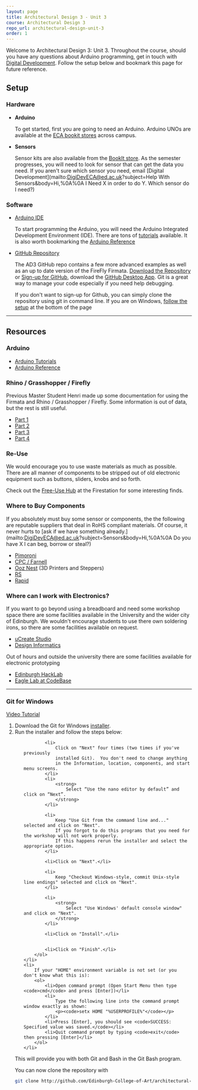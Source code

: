 ```yaml
---
layout: page
title: Architectural Design 3 - Unit 3
course: Architectural Design 3
repo_url: architectural-design-unit-3
order: 1
---
```



Welcome to Architectural Design 3: Unit 3. Throughout the course, should you have any questions about Arduino programming, get in touch with [Digital Development](mailto:DigiDevECA@ed.ac.uk?subject=Help!). Follow the setup below and bookmark this page for future reference.

## Setup

### Hardware

- **Arduino**

  To get started, first you are going to need an Arduino. Arduino UNOs are available at the [ECA bookit stores](https://bookit.eca.ed.ac.uk/av/) across campus.

- **Sensors**

  Sensor kits are also available from the [BookIt store](https://bookit.eca.ed.ac.uk/av/). As the semester progresses, you will need to look for sensor that can get the data you need. If you aren't sure which sensor you need, email [Digital Development](mailto:DigiDevECA@ed.ac.uk?subject=Help With Sensors&body=Hi,%0A%0A I Need X in order to do Y. Which sensor do I need?)

### Software

- [Arduino IDE](https://www.arduino.cc)

  To start programming the Arduino, you will need the Arduino Integrated Development Environment (IDE). There are tons of [tutorials](https://www.arduino.cc/en/Tutorial/HomePage) available. It is also worth bookmarking the [Arduino Reference](https://www.arduino.cc/reference/en/)

- [GitHub Repository](https://github.com/Edinburgh-College-of-Art/architectural-design-unit-3)

  The AD3 GitHub repo contains a few more advanced examples as well as an up to date version of the FireFly Firmata. [Download the Repository](https://github.com/Edinburgh-College-of-Art/architectural-design-unit-3/archive/master.zip) or [Sign-up for GitHub](https://github.com), download the [GitHub Desktop App](https://desktop.github.com). Git is a great way to manage your code especially if you need help debugging.

  If you don't want to sign-up for Github, you can simply clone the repository using git in command line. If you are on Windows, [follow the setup](#Git-Windows) at the bottom of the page

---

## Resources

### Arduino

- [Arduino Tutorials](https://www.arduino.cc/en/Tutorial/HomePage)
- [Arduino Reference](https://www.arduino.cc/reference/en/)

### Rhino / Grasshopper / Firefly

Previous Master Student Henri made up some documentation for using the Firmata and Rhino / Grasshopper / Firefly. Some information is out of data, but the rest is still useful.

- <a href="https://edinburgh-college-of-art.github.io/architectural-design-unit-3/docs/AD3-Arduino-Session-1-Handout.pdf">Part 1</a>
- <a href="https://edinburgh-college-of-art.github.io/architectural-design-unit-3/docs/AD3-Arduino-Session-2-Handout.pdf">Part 2</a>
- <a href="https://edinburgh-college-of-art.github.io/architectural-design-unit-3/docs/AD3-Arduino-Session-3-Handout.pdf">Part 3</a>
- <a href="https://edinburgh-college-of-art.github.io/architectural-design-unit-3/docs/AD3-Arduino-Session-4-Handout.pdf">Part 4</a>

### Re-Use

We would encourage you to use waste materials as much as possible. There are all manner of components to be stripped out of old electronic equipment such as buttons, sliders, knobs and so forth.

Check out the [Free-Use Hub](https://www.eca.ed.ac.uk/facility/free-use-hub) at the Firestation for some interesting finds.

### Where to Buy Components

If you absolutely must buy some sensor or components, the the following are reputable suppliers that deal in RoHS compliant materials. Of course, it never hurts to [ask if we have something already.](mailto:DigiDevECA@ed.ac.uk?subject=Sensors&body=Hi,%0A%0A Do you have X I can beg, borrow or steal?)

- [Pimoroni](https://shop.pimoroni.com/)
- [CPC / Farnell](http://cpc.farnell.com)
- [Ooz Nest](https://ooznest.co.uk/) (3D Printers and Steppers)
- [RS](http://uk.rs-online.com/)
- [Rapid](http://www.rapidonline.com/)

### Where can I work with Electronics?

If you want to go beyond using a breadboard and need some workshop space there are some facilities available in the University and the wider city of Edinburgh. We wouldn't encourage students to use there own soldering irons, so there are some facilities available on request.

- [uCreate Studio](https://www.ucreatestudio.is.ed.ac.uk)
- [Design Informatics](https://www.eca.ed.ac.uk/profile/mark-kobine)

Out of hours and outside the university there are some facilities available for electronic prototyping

- [Edinburgh HackLab](https://edinburghhacklab.com)
- [Eagle Lab at CodeBase](https://labs.uk.barclays/locations/edinburgh)

---


<h3 id="Git-Windows"> <i class="fab fa-windows"></i> Git for Windows</h3>
<a href="https://www.youtube.com/watch?v=339AEqk9c-8">Video Tutorial</a>
<ol>
    <li>Download the Git for Windows <a href="https://git-for-windows.github.io/">installer</a>.</li>
    <li>Run the installer and follow the steps below:
        <ol>

            <li>
                Click on "Next" four times (two times if you've previously
                installed Git).  You don't need to change anything
                in the Information, location, components, and start menu screens.
            </li>
            <li>
                <strong>
                    Select “Use the nano editor by default” and click on “Next”.
                </strong>
            </li>

            <li>
                Keep "Use Git from the command line and..." selected and click on "Next".
                If you forgot to do this programs that you need for the workshop will not work properly.
                If this happens rerun the installer and select the appropriate option.
            </li>

            <li>Click on "Next".</li>

            <li>
                Keep "Checkout Windows-style, commit Unix-style line endings" selected and click on "Next".
            </li>

            <li>
                <strong>
                    Select "Use Windows' default console window" and click on "Next".
                </strong>
            </li>

            <li>Click on "Install".</li>


            <li>Click on "Finish".</li>
        </ol>
    </li>
    <li>
        If your "HOME" environment variable is not set (or you don't know what this is):
        <ol>
            <li>Open command prompt (Open Start Menu then type <code>cmd</code> and press [Enter])</li>
            <li>
                Type the following line into the command prompt window exactly as shown:
                <p><code>setx HOME "%USERPROFILE%"</code></p>
            </li>
            <li>Press [Enter], you should see <code>SUCCESS: Specified value was saved.</code></li>
            <li>Quit command prompt by typing <code>exit</code> then pressing [Enter]</li>
        </ol>
    </li>

</ol>
<p>This will provide you with both Git and Bash in the Git Bash program.</p>

You can now clone the repository with
```bash
git clone http://github.com/Edinburgh-College-of-Art/architectural-design-unit-3
```
